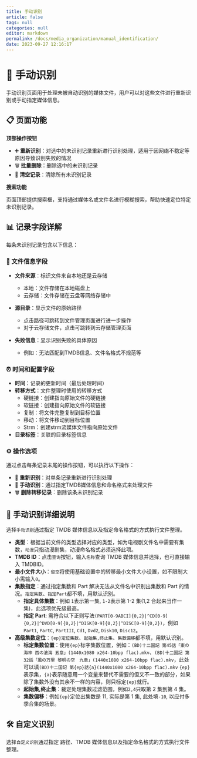 ```yaml
---
title: 手动识别
article: false
tags: null
categories: null
editor: markdown
permalink: /docs/media_organization/manual_identification/
date: 2023-09-27 12:16:17
---
```

# 🎯 手动识别

手动识别页面用于处理未被自动识别的媒体文件，用户可以对这些文件进行重新识别或手动指定媒体信息。

## 📋 页面功能

**顶部操作按钮**

- ➕ **重新识别**：对选中的未识别记录重新进行识别处理，适用于因网络不稳定等原因导致识别失败的情况
- 🗑️ **批量删除**：删除选中的未识别记录
- 🧹 **清空记录**：清除所有未识别记录

**搜索功能**

页面顶部提供搜索框，支持通过媒体名或文件名进行模糊搜索，帮助快速定位特定未识别记录。

## 📊 记录字段详解

每条未识别记录包含以下信息：

### 📁 文件信息字段

- **文件来源**：标识文件来自本地还是云存储
  - 本地：文件存储在本地磁盘上
  - 云存储：文件存储在云盘等网络存储中

- **源目录**：显示文件的原始路径
  - 点击路径可跳转到文件管理页面进行进一步操作
  - 对于云存储文件，点击可跳转到云存储管理页面

- **失败信息**：显示识别失败的具体原因
  - 例如：无法匹配到TMDB信息、文件名格式不规范等

### ⏰ 时间和配置字段

- **时间**：记录的更新时间（最后处理时间）
- **转移方式**：文件整理时使用的转移方式
  - 硬链接：创建指向原始文件的硬链接
  - 软链接：创建指向原始文件的软链接
  - 复制：将文件完整复制到目标位置
  - 移动：将文件移动到目标位置
  - Strm：创建strm流媒体文件指向原始文件
- **目录标签**：关联的目录标签信息

### ⚙️ 操作选项

通过点击每条记录末尾的操作按钮，可以执行以下操作：

- 🔄 **重新识别**：对单条记录重新进行识别处理
- 🎯 **手动识别**：通过指定TMDB媒体信息和命名格式来处理文件
- 🗑️ **删除转移记录**：删除该条未识别记录

## 🎯 手动识别详细说明

选择`手动识别`通过指定 TMDB 媒体信息以及指定命名格式的方式执行文件整理。


- **类型**：根据当前文件的类型选择对应的类型，如为电视剧文件名中需要有集数，`动漫`只指动漫剧集，动漫命名格式必须选择此项。
- **TMDB ID**：点击`查询`按钮，输入`名称`查询 TMDB 媒体信息并选择，也可直接输入 TMDBID。
- **最小文件大小**：`留空`将使用基础设置中的转移最小文件大小设置，如不限制大小需输入`0`。
- **集数指定**：通过指定集数和 Part 解决无法从文件名中识别出集数和 Part 的情况。`指定集数`、`指定Part`都不填，用默认识别。
  -   **指定具体集数**：例如 `1`表示第一集, `1-2`表示第 1-2 集(1,2 合起来当作一集)，此选项优先级最高。
  -   **指定 Part**: 需符合以下正则写法`(PART[0-9ABCI]{0,2}|^CD[0-9]{0,2}|^DVD[0-9]{0,2}|^DISK[0-9]{0,2}|^DISC[0-9]{0,2})`，例如`Part1`, `PartC`, `PartIII`, `Cd1`, `Dvd2`, `Disk10`, `Disc12`。
- **高级集数定位**：`{ep}定位集数`、`起始集,终止集`、`集数偏移`都不填，用默认识别。
  -    **标定集数位置**：使用`{ep}`标字集数位置，例如：`(BD)十二国記 第45話「東の海神 西の滄海 五章」(1440x1080 x264-10bpp flac).mkv`、`(BD)十二国記 第32話「風の万里 黎明の空　九章」(1440x1080 x264-10bpp flac).mkv`，此处可以填`(BD)十二国記 第{ep}話{a}(1440x1080 x264-10bpp flac).mkv` `{ep}`表示集，`{a}`表示随意用一个变量来替代不需要的但又不一致的部分，如果除了集数外没有其余不一样的内容，则只标定`{ep}`就行。
  -    **起始集,终止集**：裁定处理集数过滤范围，例如`2,4`只取第 2 集到第 4 集。
  -    **集数偏移**：例如`{ep}`定位出集数是 11, 实际是第 1 集, 此处填`-10`, 以应付多季合集的场景。

## 🛠 自定义识别

选择`自定义识别`通过指定 路径、TMDB 媒体信息以及指定命名格式的方式执行文件整理。